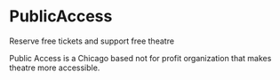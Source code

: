 # PublicAccess
Reserve free tickets and support free theatre

Public Access is a Chicago based not for profit organization that makes theatre more accessible. 
